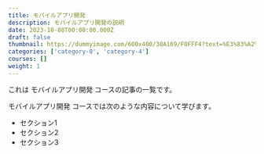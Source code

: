 ```yaml
---
title: モバイルアプリ開発
description: モバイルアプリ開発の説明
date: 2023-10-08T00:00:00.000Z
draft: false
thumbnail: https://dummyimage.com/600x400/38A169/F0FFF4?text=%E3%83%A2%E3%83%90%E3%82%A4%E3%83%AB%E3%82%A2%E3%83%97%E3%83%AA%E9%96%8B%E7%99%BA
categories: ['category-0', 'category-4']
courses: []
weight: 1
---
```


これは モバイルアプリ開発 コースの記事の一覧です。

  モバイルアプリ開発 コースでは次のような内容について学びます。

  - セクション1
  - セクション2
  - セクション3